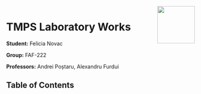 <img align="right" width="100"  src="https://utm.md/wp-content/uploads/2022/03/utm-logo.svg">

# TMPS Laboratory Works

**Student:** Felicia Novac

**Group:** FAF-222

**Professors:** Andrei Poștaru, Alexandru Furdui

## Table of Contents
